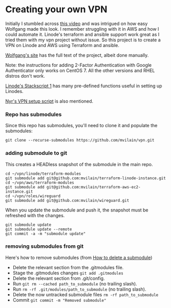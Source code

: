 # Creating your own VPN

Initially I stumbled across [this video](https://www.youtube.com/watch?v=gxpX_mubz2A&ab_channel=Wolfgang%27sChannel) and was intrigued on how easy Wolfgang made this look.  I remember struggling with it in AWS and how I could automate it.  Linode's terraform and ansible support work great as I tried them with my vpn project without issue.  So this project is to create a VPN on Linode and AWS using Terraform and ansible.

[Wolfgang's site](https://notthebe.ee/Creating-your-own-OpenVPN-server.html) has the full text of the project, albeit done manually.

Note: the instructions for adding 2-Factor Authentication with Google Authenticator only works on CentOS 7.  All the other versions and RHEL distros don't work.

[Linode's Stackscript 1](https://cloud.linode.com/stackscripts/1) has many pre-defined functions useful in setting up Linodes.

[Nyr's VPN setup script](https://github.com/Nyr/openvpn-install) is also mentioned.

### Repo has submodules

Since this repo has submodules, you'll need to clone it and populate the submodules:

    git clone --recurse-submodules https://github.com/mvilain/vpn.git


### adding submodule to git

This creates a HEADless snapshot of the submodule in the main repo.

    cd ~/vpn/linode/terraform-modules
    git submodule add git@github.com:mvilain/terraform-linode-instance.git
    cd ~/vpn/aws/terraform-modules
    git submodule add git@github.com:mvilain/terraform-aws-ec2-instance.git
    cd ~/vpn/roles/wireguard
    git submodule add git@github.com:mvilain/wireguard.git

When you update the submodule and push it, the snapshot must be refreshed with the changes.

    git submodule update
    git submodule update --remote
    git commit -a -m "submodule update"

### removing submodules from git

Here's how to remove submodules (from [How to delete a submodule](https://gist.github.com/myusuf3/7f645819ded92bda6677))

- Delete the relevant section from the .gitmodules file.
- Stage the .gitmodules changes `git add .gitmodules`
- Delete the relevant section from .git/config.
- Run `git rm --cached path_to_submodule` (no trailing slash).
- Run `rm -rf .git/modules/path_to_submodule` (no trailing slash).
- Delete the now untracked submodule files `rm -rf path_to_submodule`
- Commit `git commit -m "Removed submodule"`

